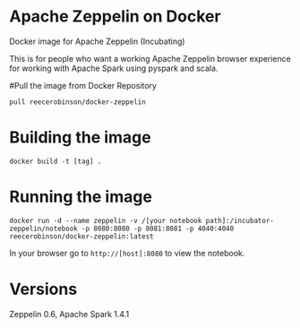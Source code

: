 # Apache Zeppelin on Docker
Docker image for Apache Zeppelin (Incubating)

This is for people who want a working Apache Zeppelin browser experience for working with Apache Spark using pyspark and scala.

#Pull the image from Docker Repository

`pull reecerobinson/docker-zeppelin`

# Building the image

`docker build -t [tag] .`

# Running the image

`docker run -d --name zeppelin -v /[your notebook path]:/incubator-zeppelin/notebook -p 8080:8080 -p 8081:8081 -p 4040:4040 reecerobinson/docker-zeppelin:latest`

In your browser go to `http://[host]:8080` to view the notebook.

# Versions

Zeppelin 0.6, Apache Spark 1.4.1

